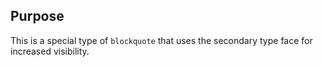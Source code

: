 ## Purpose

This is a special type of `blockquote` that uses the secondary type face for increased visibility.

